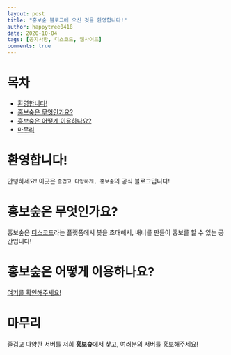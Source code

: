 ```yaml
---
layout: post
title: "홍보숲 블로그에 오신 것을 환영합니다!"
author: happytree0418
date: 2020-10-04
tags: [공지사항, 디스코드, 웹사이트]
comments: true
---
```


# 목차
+ [환영합니다!](#환영합니다)
+ [홍보숲은 무엇인가요?](#홍보숲은-무엇인가요)
+ [홍보숲은 어떻게 이용하나요?](#홍보숲은-어떻게-이용하나요)
+ [마무리](#마무리)

# 환영합니다!
안녕하세요! 이곳은 `즐겁고 다양하게, 홍보숲`의 공식 블로그입니다!

# 홍보숲은 무엇인가요?
홍보숲은 [디스코드](https://discord.com)라는 플랫폼에서 봇을 초대해서, 배너를 만들어 홍보를 할 수 있는 공간입니다!

# 홍보숲은 어떻게 이용하나요?
[여기를 확인해주세요!](https://prforest.ga/guide)

# 마무리
즐겁고 다양한 서버를 저희 **홍보숲**에서 찾고, 여러분의 서버를 홍보해주세요!